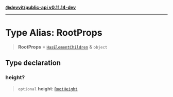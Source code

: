 [**@devvit/public-api v0.11.14-dev**](../../../../../../README.md)

---

# Type Alias: RootProps

> **RootProps** = [`HasElementChildren`](HasElementChildren.md) & `object`

## Type declaration

### height?

> `optional` **height**: [`RootHeight`](RootHeight.md)
